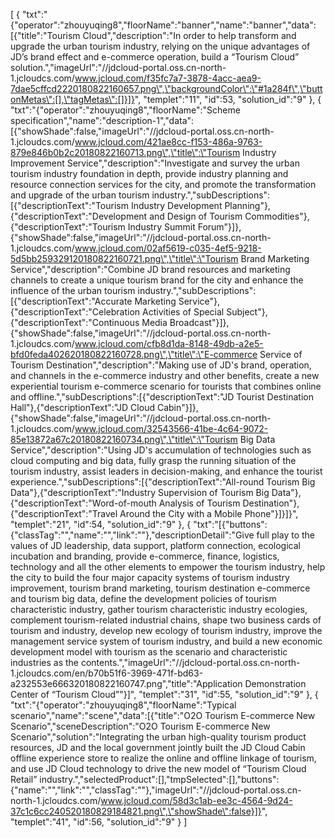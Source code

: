 [
	{
		"txt":"{\"operator\":\"zhouyuqing8\",\"floorName\":\"banner\",\"name\":\"banner\",\"data\":[{\"title\":\"Tourism Cloud\",\"description\":\"In order to help transform and upgrade the urban tourism industry, relying on the unique advantages of JD’s brand effect and e-commerce operation, build a “Tourism Cloud” solution.\",\"imageUrl\":\"//jdcloud-portal.oss.cn-north-1.jcloudcs.com/www.jcloud.com/f35fc7a7-3878-4acc-aea9-7dae5cffcd2220180822160657.png\",\"backgroundColor\":\"#1a284f\",\"buttonMetas\":[],\"tagMetas\":[]}]}",
		"templet":"11",
		"id":53,
		"solution_id":"9"
	},
	{
		"txt":"{\"operator\":\"zhouyuqing8\",\"floorName\":\"Scheme specification\",\"name\":\"description-1\",\"data\":[{\"showShade\":false,\"imageUrl\":\"//jdcloud-portal.oss.cn-north-1.jcloudcs.com/www.jcloud.com/421ae8cc-f153-486a-9763-879e846b0b2c20180822160713.png\",\"title\":\"Tourism Industry Improvement Service\",\"description\":\"Investigate and survey the urban tourism industry foundation in depth, provide industry planning and resource connection services for the city, and promote the transformation and upgrade of the urban tourism industry.\",\"subDescriptions\":[{\"descriptionText\":\"Tourism Industry Development Planning\"},{\"descriptionText\":\"Development and Design of Tourism Commodities\"},{\"descriptionText\":\"Tourism Industry Summit Forum\"}]},{\"showShade\":false,\"imageUrl\":\"//jdcloud-portal.oss.cn-north-1.jcloudcs.com/www.jcloud.com/02af5619-c035-4ef5-9218-5d5bb259329120180822160721.png\",\"title\":\"Tourism Brand Marketing Service\",\"description\":\"Combine JD brand resources and marketing channels to create a unique tourism brand for the city and enhance the influence of the urban tourism industry.\",\"subDescriptions\":[{\"descriptionText\":\"Accurate Marketing Service\"},{\"descriptionText\":\"Celebration Activities of Special Subject\"},{\"descriptionText\":\"Continuous Media Broadcast\"}]},{\"showShade\":false,\"imageUrl\":\"//jdcloud-portal.oss.cn-north-1.jcloudcs.com/www.jcloud.com/cfb8d1da-8148-49db-a2e5-bfd0feda402620180822160728.png\",\"title\":\"E-commerce Service of Tourism Destination\",\"description\":\"Making use of JD's brand, operation, and channels in the e-commerce industry and other benefits, create a new experiential tourism e-commerce scenario for tourists that combines online and offline.\",\"subDescriptions\":[{\"descriptionText\":\"JD Tourist Destination Hall\"},{\"descriptionText\":\"JD Cloud Cabin\"}]},{\"showShade\":false,\"imageUrl\":\"//jdcloud-portal.oss.cn-north-1.jcloudcs.com/www.jcloud.com/32543566-41be-4c64-9072-85e13872a67c20180822160734.png\",\"title\":\"Tourism Big Data Service\",\"description\":\"Using JD's accumulation of technologies such as cloud computing and big data, fully grasp the running situation of the tourism industry, assist leaders in decision-making, and enhance the tourist experience.\",\"subDescriptions\":[{\"descriptionText\":\"All-round Tourism Big Data\"},{\"descriptionText\":\"Industry Supervision of Tourism Big Data\"},{\"descriptionText\":\"Word-of-mouth Analysis of Tourism Destination\"},{\"descriptionText\":\"Travel Around the City with a Mobile Phone\"}]}]}",
		"templet":"21",
		"id":54,
		"solution_id":"9"
	},
	{
		"txt":"[{\"buttons\":{\"classTag\":\"\",\"name\":\"\",\"link\":\"\"},\"descriptionDetail\":\"Give full play to the values of JD leadership, data support, platform connection, ecological incubation and branding, provide e-commerce, finance, logistics, technology and all the other elements to empower the tourism industry, help the city to build the four major capacity systems of tourism industry improvement, tourism brand marketing, tourism destination e-commerce and tourism big data, define the development policies of tourism characteristic industry, gather tourism characteristic industry ecologies, complement tourism-related industrial chains, shape two business cards of tourism and industry, develop new ecology of tourism industry, improve the management service system of tourism industry, and build a new economic development model with tourism as the scenario and characteristic industries as the contents.\",\"imageUrl\":\"//jdcloud-portal.oss.cn-north-1.jcloudcs.com/en/b70b51f6-3969-471f-bd63-a232553e666320180822160747.png\",\"title\":\"Application Demonstration Center of “Tourism Cloud”\"}]",
		"templet":"31",
		"id":55,
		"solution_id":"9"
	},
	{
		"txt":"{\"operator\":\"zhouyuqing8\",\"floorName\":\"Typical scenario\",\"name\":\"scene\",\"data\":[{\"title\":\"O2O Tourism E-commerce New Scenario\",\"sceneDescription\":\"O2O Tourism E-commerce New Scenario\",\"solution\":\"Integrating the urban high-quality tourism product resources, JD and the local government jointly built the JD Cloud Cabin offline experience store to realize the online and offline linkage of tourism, and use JD Cloud technology to drive the new model of “Tourism Cloud Retail” industry.\",\"selectedProduct\":[],\"tmpSelected\":[],\"buttons\":{\"name\":\"\",\"link\":\"\",\"classTag\":\"\"},\"imageUrl\":\"//jdcloud-portal.oss.cn-north-1.jcloudcs.com/www.jcloud.com/58d3c1ab-ee3c-4564-9d24-37c1c6cc240520180829184821.png\",\"showShade\":false}]}",
		"templet":"41",
		"id":56,
		"solution_id":"9"
	}
]